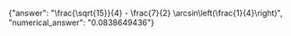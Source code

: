 {"answer": "\\frac{\\sqrt{15}}{4} - \\frac{7}{2} \\arcsin\\left(\\frac{1}{4}\\right)", "numerical_answer": "0.0838649436"}